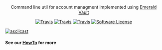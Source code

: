 <p align="center">
  <p align="center">Command line util for account managment implemented using <a href=https://github.com/ethereumproject/emerald-cli/>Emerald Vault</a></p>
  <p align="center">
    <a href="https://travis-ci.org/ethereumproject/emerald-cli"><img alt="Travis" src="https://img.shields.io/travis/ethereumproject/emerald-cli.svg?style=flat-square"></a>
  <a href="https://ci.appveyor.com/project/ethereumproject/emerald-cli"><img alt="Travis" src="https://img.shields.io/appveyor/ci/ethereumproject/emerald-cli/master.svg?style=flat-square"></a>
    <a href="https://crates.io/crates/emerald-cli"><img alt="Travis" src="https://img.shields.io/crates/v/emerald-cli.svg?style=flat-square"></a>
  <a href="LICENSE"><img alt="Software License" src="https://img.shields.io/badge/license-Apache%202-blue.svg?style=flat-square"></a>
  </p>
</p>


[![asciicast](https://asciinema.org/a/WbivFQXwm5lUXenNsTvzfQxRY.png)](https://asciinema.org/a/WbivFQXwm5lUXenNsTvzfQxRY?speed=2)

#### See our [HowTo](docs/cli.md) for more

